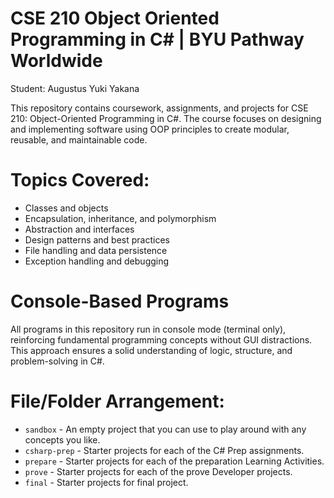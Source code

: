 # CSE 210 Object Oriented Programming in C# | BYU Pathway Worldwide
Student: Augustus Yuki Yakana

This repository contains coursework, assignments, and projects
for CSE 210: Object-Oriented Programming in C#. The course
focuses on designing and implementing software using OOP 
principles to create modular, reusable, and maintainable code.

# Topics Covered:
- Classes and objects
- Encapsulation, inheritance, and polymorphism
- Abstraction and interfaces
- Design patterns and best practices
- File handling and data persistence
- Exception handling and debugging

# Console-Based Programs
All programs in this repository run in console mode (terminal only), 
reinforcing fundamental programming concepts without GUI distractions. 
This approach ensures a solid understanding of logic, structure, and 
problem-solving in C#.

# File/Folder Arrangement:

* `sandbox` - An empty project that you can use to play around with any concepts you like.
* `csharp-prep` - Starter projects for each of the C# Prep assignments.
* `prepare` - Starter projects for each of the preparation Learning Activities.
* `prove` - Starter projects for each of the prove Developer projects.
* `final` - Starter projects for final project.


